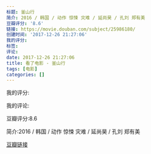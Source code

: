 ```yaml
---
标题: 釜山行
简介: 2016 / 韩国 / 动作 惊悚 灾难 / 延尚昊 / 孔刘 郑有美
豆瓣评分: '8.6'
链接: https://movie.douban.com/subject/25986180/
创建时间: '2017-12-26 21:27:06'
我的评分:
标签:
评论:
date: 2017-12-26 21:27:06
title: 看了电影 - 釜山行
tags: [电影]
categories: []
---
```


我的评分:

我的评论:

豆瓣评分:8.6

简介:2016 / 韩国 / 动作 惊悚 灾难 / 延尚昊 / 孔刘 郑有美

[豆瓣链接](https://movie.douban.com/subject/25986180/)

